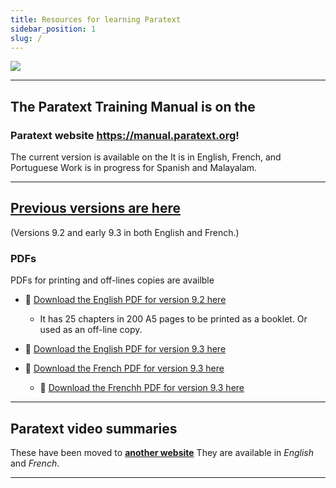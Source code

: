 ```yaml
---
title: Resources for learning Paratext 
sidebar_position: 1
slug: /
---
```


![](pathname:///img/cropped-PT9-web-banner.png)  

----

## The Paratext Training Manual is on the 
### **Paratext website** https://manual.paratext.org! 
The current version is available on the  It is in English, French, and Portuguese
Work is in progress for Spanish and Malayalam. 

---

## [Previous versions are here](Training-Manual/00-Overview.md) 
(Versions 9.2 and early 9.3 in both English and French.)


### PDFs 
PDFs for printing and off-lines copies are availble
- :book: [Download the English PDF for version 9.2 here](pathname:///img/Ptx-man-en-9.2.pdf)  
  - It has 25 chapters in 200 A5 pages to be printed as a booklet. Or used as an off-line copy.
- :book: [Download the English PDF for version 9.3 here](pathname:///img/Ptx-man-en-9.3.pdf)  
  
- :book: [Download the French PDF for version 9.3 here](pathname:///img/Ptx-man-fr-9.3.pdf)  
  - :book: [Download the Frenchh PDF for version 9.3 here](pathname:///img/Ptx-man-fr-9.3.pdf)  
  
---

## Paratext video summaries
These have been moved to [**another  website**](https://jennibeadle.github.io/paratext-vidsum/) They are available in *English* and *French*.

---
 

